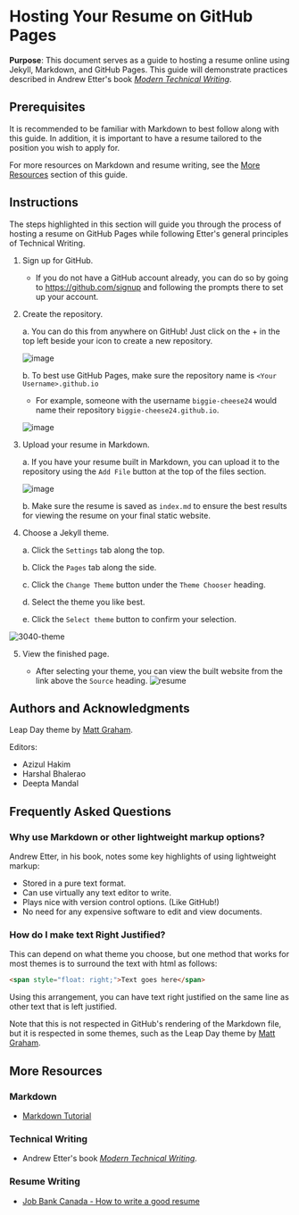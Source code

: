 # Hosting Your Resume on GitHub Pages


**Purpose**: This document serves as a guide to hosting a resume online using Jekyll, Markdown, and GitHub Pages. This guide will demonstrate practices described in Andrew Etter's book [*Modern Technical Writing*](https://www.amazon.ca/Modern-Technical-Writing-Introduction-Documentation-ebook/dp/B01A2QL9SS).


## Prerequisites
It is recommended to be familiar with Markdown to best follow along with this guide. In addition, it is important to have a resume tailored to the position you wish to apply for.

For more resources on Markdown and resume writing, see the [More Resources](#more-resources) section of this guide.

## Instructions
The steps highlighted in this section will guide you through the process of hosting a resume on GitHub Pages while following Etter's general principles of Technical Writing.

1. Sign up for GitHub.
    - If you do not have a GitHub account already, you can do so by going to https://github.com/signup and following the prompts there to set up your account.

2. Create the repository.

    a. You can do this from anywhere on GitHub! Just click on the + in the top left beside your icon to create a new repository.
    
     ![image](https://user-images.githubusercontent.com/31932412/159107669-5387dafe-50e9-42e2-b5c4-06358e119e5e.png)
       
    b. To best use GitHub Pages, make sure the repository name is `<Your Username>.github.io`
      - For example, someone with the username `biggie-cheese24` would name their repository `biggie-cheese24.github.io`.
      
      ![image](https://user-images.githubusercontent.com/31932412/159108426-09c36d88-7f4b-4dfc-8baa-8492018943f4.png)


3. Upload your resume in Markdown.

    a. If you have your resume built in Markdown, you can upload it to the repository using the `Add File` button at the top of the files section.
       
      ![image](https://user-images.githubusercontent.com/31932412/159206082-d525486b-0b18-42f1-af1d-dcaa49062e89.png)

    b. Make sure the resume is saved as `index.md` to ensure the best results for viewing the resume on your final static website.
  

4. Choose a Jekyll theme.

    a. Click the `Settings` tab along the top.
    
    b. Click the `Pages` tab along the side.
    
    c. Click the `Change Theme` button under the `Theme Chooser` heading.
    
    d. Select the theme you like best.
    
    e. Click the `Select theme` button to confirm your selection.

![3040-theme](https://user-images.githubusercontent.com/31932412/159219508-f415de07-7e36-4b73-a23f-8d131f32bde2.gif)

5. View the finished page.
    
    - After selecting your theme, you can view the built website from the link above the `Source` heading.
    ![resume](https://user-images.githubusercontent.com/31932412/159591141-7ea71bc1-34f4-46ac-b696-a23e97018b31.gif)


## Authors and Acknowledgments
Leap Day theme by [Matt Graham](https://github.com/pages-themes/leap-day).

Editors:
- Azizul Hakim
- Harshal Bhalerao
- Deepta Mandal

## Frequently Asked Questions
### Why use Markdown or other lightweight markup options?
Andrew Etter, in his book, notes some key highlights of using lightweight markup:
- Stored in a pure text format.
- Can use virtually any text editor to write.
- Plays nice with version control options. (Like GitHub!)
- No need for any expensive software to edit and view documents.

### How do I make text Right Justified?
This can depend on what theme you choose, but one method that works for most themes is to surround the text with html as follows:

```html
<span style="float: right;">Text goes here</span>
```

Using this arrangement, you can have text right justified on the same line as other text that is left justified.

Note that this is not respected in GitHub's rendering of the Markdown file, but it is respected in some themes, such as the Leap Day theme by [Matt Graham](https://github.com/pages-themes/leap-day).

## More Resources
### Markdown
- [Markdown Tutorial](https://www.markdowntutorial.com/)
### Technical Writing
- Andrew Etter's book [*Modern Technical Writing*](https://www.amazon.ca/Modern-Technical-Writing-Introduction-Documentation-ebook/dp/B01A2QL9SS).
### Resume Writing
- [Job Bank Canada - How to write a good resume](https://www.jobbank.gc.ca/findajob/resources/write-good-resume)
